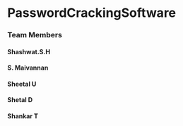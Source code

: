 # PasswordCrackingSoftware

### Team Members
#### Shashwat.S.H
#### S. Maivannan
#### Sheetal U
#### Shetal D
#### Shankar T